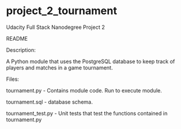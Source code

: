 # project_2_tournament
Udacity Full Stack Nanodegree Project 2

README

Description: 

A Python module that uses the PostgreSQL database to keep track of players and matches in a game tournament.

Files:

tournament.py - Contains module code. Run to execute module.

tournament.sql - database schema.

tournament_test.py - Unit tests that test the functions contained in tournament.py
